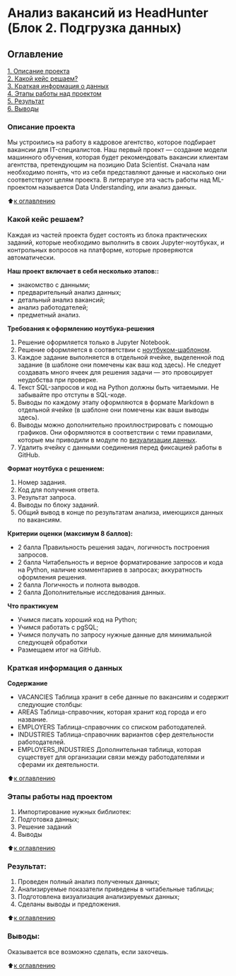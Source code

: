 # Анализ вакансий из HeadHunter (Блок 2. Подгрузка данных)

## Оглавление  
[1. Описание проекта](https://github.com/Jopel003/My_homework/blob/main/3.%20PROJECT-2_(SQL)/README.md#Описание-проекта)  
[2. Какой кейс решаем?](https://github.com/Jopel003/My_homework/blob/main/3.%20PROJECT-2_(SQL)/README.md#Какой-кейс-решаем)  
[3. Краткая информация о данных](https://github.com/Jopel003/My_homework/blob/main/3.%20PROJECT-2_(SQL)/README.md#Краткая-информация-о-данных)  
[4. Этапы работы над проектом](https://github.com/Jopel003/My_homework/blob/main/3.%20PROJECT-2_(SQL)/README.md#Этапы-работы-над-проектом)  
[5. Результат](https://github.com/Jopel003/My_homework/blob/main/3.%20PROJECT-2_(SQL)/README.md#Результат)  
[6. Выводы](https://github.com/Jopel003/My_homework/blob/main/3.%20PROJECT-2_(SQL)/README.md#Выводы)     

### Описание проекта    
Мы устроились на работу в кадровое агентство, которое подбирает вакансии для IT-специалистов. Наш первый проект — создание модели машинного обучения, которая будет рекомендовать вакансии клиентам агентства, претендующим на позицию Data Scientist. Сначала нам необходимо понять, что из себя представляют данные и насколько они соответствуют целям проекта. В литературе эта часть работы над ML-проектом называется Data Understanding, или анализ данных.

:arrow_up:[к оглавлению](https://github.com/Jopel003/My_homework/blob/main/3.%20PROJECT-2_(SQL)/README.md#Оглавление)


### Какой кейс решаем?    
Каждая из частей проекта будет состоять из блока практических заданий, которые необходимо выполнить в своих Jupyter-ноутбуках, и контрольных вопросов на платформе, которые проверяются автоматически.

**Наш проект включает в себя несколько этапов::**  
* знакомство с данными;
* предварительный анализ данных;
* детальный анализ вакансий;
* анализ работодателей;
* предметный анализ.

**Требования к оформлению ноутбука-решения**
1. Решение оформляется только в Jupyter Notebook.
2. Решение оформляется в соответствии с [ноутбуком-шаблоном](https://lms.skillfactory.ru/assets/courseware/v1/a39c1eedaae738f78d85c950f78223fa/asset-v1:SkillFactory+DSPR-2.0+14JULY2021+type@asset+block/Project_2_%D0%9D%D0%BE%D1%83%D1%82%D0%B1%D1%83%D0%BA_%D1%88%D0%B0%D0%B1%D0%BB%D0%BE%D0%BD.ipynb).
3. Каждое задание выполняется в отдельной ячейке, выделенной под задание (в шаблоне они помечены как ваш код здесь). Не следует создавать много ячеек для решения задачи — это провоцирует неудобства при проверке.
4. Текст SQL-запросов и код на Python должны быть читаемыми. Не забывайте про отступы в SQL-коде.
5. Выводы по каждому этапу оформляются в формате Markdown в отдельной ячейке (в шаблоне они помечены как ваши выводы здесь).
6. Выводы можно дополнительно проиллюстрировать с помощью графиков. Они оформляются в соответствии с теми правилами, которые мы приводили в модуле по [визуализации данных](https://lms.skillfactory.ru/courses/course-v1:SkillFactory+DSPR-2.0+14JULY2021/jump_to_id/1fa00a018157484a9bae5d4557ef3e7c).
7. Удалить ячейку с данными соединения перед фиксацией работы в GitHub.

**Формат ноутбука с решением:**     
1. Номер задания.
2. Код для получения ответа.
3. Результат запроса.
4. Выводы по блоку заданий.
5. Общий вывод в конце по результатам анализа, имеющихся данных по вакансиям.


**Критерии оценки (максимум 8 баллов):**    
- 2 балла	Правильность решения задач, логичность построения запросов.
- 2 балла	Читабельность и верное форматирование запросов и кода на Python, наличие комментариев в запросах; аккуратность оформления решения.
- 2 балла	Логичность и полнота выводов.
- 2 балла	Дополнительные исследования данных.

**Что практикуем**     
- Учимся писать хороший код на Python;
- Учимся работать с pgSQL;
- Учимся получать по запросу нужные данные для минимальной следующей обработки
- Размещаем итог на GitHub.


### Краткая информация о данных

**Содержание**
* VACANCIES Таблица хранит в себе данные по вакансиям и содержит следующие столбцы:
* AREAS Таблица-справочник, которая хранит код города и его название.
* EMPLOYERS Таблица-справочник со списком работодателей.
* INDUSTRIES Таблица-справочник вариантов сфер деятельности работодателей.
* EMPLOYERS_INDUSTRIES Дополнительная таблица, которая существует для организации связи между работодателями и сферами их деятельности.

:arrow_up:[к оглавлению](https://github.com/Jopel003/My_homework/blob/main/3.%20PROJECT-2_(SQL)/README.md#Оглавление)


### Этапы работы над проектом  
1. Импортирование нужных библиотек:
2. Подготовка данных;
3. Решение заданий
4. Выводы


:arrow_up:[к оглавлению](https://github.com/Jopel003/My_homework/blob/main/3.%20PROJECT-2_(SQL)/README.md#Оглавление)


### Результат:  
   1. Проведен полный анализ полученных данных;
   2. Анализируемые показатели приведены в читабельные таблицы;
   3. Подготовлена визуализация анализируемых данных; 
   4. Сделаны выводы и предложения.

:arrow_up:[к оглавлению](https://github.com/Jopel003/My_homework/blob/main/3.%20PROJECT-2_(SQL)/README.md#Оглавление)


### Выводы:  
Оказывается все возможно сделать, если захочешь.

:arrow_up:[к оглавлению](https://github.com/Jopel003/My_homework/blob/main/3.%20PROJECT-2_(SQL)/README.md#Оглавление)
